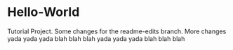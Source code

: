 # Hello-World
Tutorial Project. 
Some changes for the readme-edits branch. 
More changes
yada yada yada
blah blah blah 
yada yada yada
blah blah blah 
